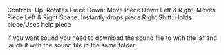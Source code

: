 Controls:
  Up: Rotates Piece
  Down: Move Piece Down
  Left & Right: Moves Piece Left & Right
  Space: Instantly drops piece
  Right Shift: Holds piece/Uses help piece
  
If you want sound you need to download the sound file to with the jar and lauch it with the sound file in the same folder.
